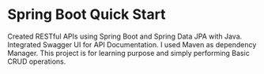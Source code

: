 # Spring Boot Quick Start

Created RESTful APIs using Spring Boot and Spring Data JPA with Java. Integrated Swagger UI for API Documentation. I used Maven as dependency Manager. This project is for learning purpose and simply performing Basic CRUD operations.
